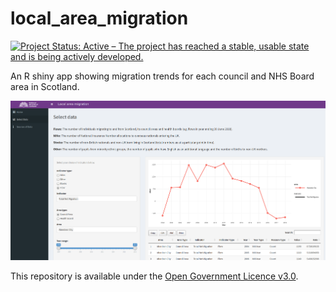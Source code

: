 # local_area_migration
[![Project Status: Active – The project has reached a stable, usable state and is being actively developed.](https://www.repostatus.org/badges/latest/active.svg)](https://www.repostatus.org/#active)

An R shiny app showing migration trends for each council and NHS Board area in Scotland.

![Screenshot of the local area migration app](https://github.com/DataScienceScotland/local_area_migration/blob/master/screenshot.png)

This repository is available under the [Open Government Licence v3.0](https://www.nationalarchives.gov.uk/doc/open-government-licence/version/3/).

